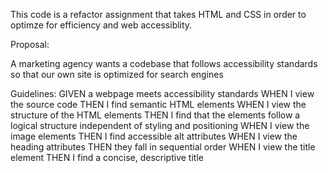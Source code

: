 This code is a refactor assignment that takes HTML and CSS in order to optimze for efficiency and web accessiblity.

Proposal:

A marketing agency wants a codebase that follows accessibility standards so that our own site is optimized for search engines

Guidelines:
GIVEN a webpage meets accessibility standards
WHEN I view the source code
THEN I find semantic HTML elements
WHEN I view the structure of the HTML elements
THEN I find that the elements follow a logical structure independent of styling and positioning
WHEN I view the image elements
THEN I find accessible alt attributes
WHEN I view the heading attributes
THEN they fall in sequential order
WHEN I view the title element
THEN I find a concise, descriptive title

